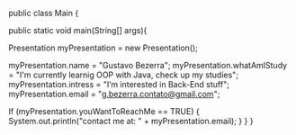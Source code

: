 public class Main {

  public static void main(String[] args){

  Presentation myPresentation = new Presentation();
  
  myPresentation.name = "Gustavo Bezerra";
  myPresentation.whatAmIStudy = "I'm currently learnig OOP with Java, check up my studies";
  myPresentation.intress = "I’m interested in Back-End stuff";
  myPresentation.email = "g.bezerra.contato@gmail.com";
  
  If (myPresentation.youWantToReachMe == TRUE) {
  System.out.println("contact me at: " + myPresentation.email);
    }
  }
}

